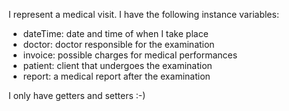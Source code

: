 I represent a medical visit. I have the following instance variables:
- dateTime: date and time of when I take place
- doctor: doctor responsible for the examination
- invoice: possible charges for medical performances
- patient: client that undergoes the examination
- report: a medical report after the examination

I only have getters and setters :-)